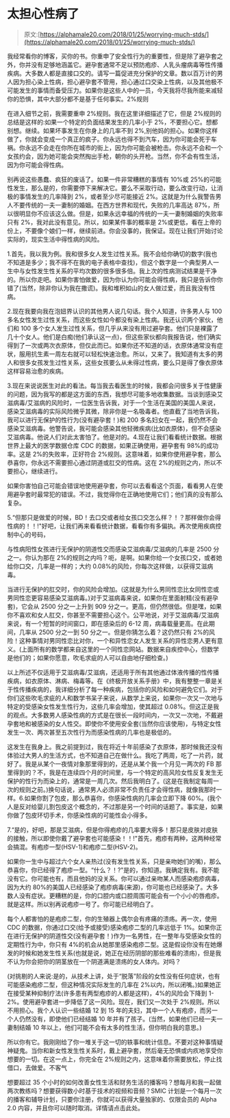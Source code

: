 # 太担心性病了

> 原文:[https://alphamale20.com/2018/01/25/worrying-much-stds/](https://alphamale20.com/2018/01/25/worrying-much-stds/)

我经常看你的博客，买你的书。你重申了安全性行为的重要性，但是除了避孕套之外，你并没有足够地涵盖它。避孕套通常不足以预防疱疹、人乳头瘤病毒等性传播疾病。大多数人都是直接口交的。请写一篇促进充分保护的文章。数以百万计的男人因为担心染上性病，担心避孕套不管用，担心通过口交染上性病，以及其他极不可能发生的事情而备受压力。如果你是这些人中的一员，今天我将尽我所能来减轻你的恐惧，其中大部分都不是基于任何事实。2%规则

在进入细节之前，我需要重申 2%规则。我在这里详细描述了它，但是 2%规则的总结是这样的:如果一个特定的负面结果发生的几率小于 2%，不要担心它。想都别想。继续。如果坏事发生在你身上的几率不到 2%,别他妈的担心。如果你这样做了，你就会变成一个真正的疯子。你永远也得不到汽车，因为你可能会死于车祸。你永远不会走在你所在城市的街上，因为你可能会被枪击。你永远不会和一个女孩约会，因为她可能会突然掏出手枪，朝你的头开枪。当然，你不会有性生活，因为你可能会得性病。

别再说这些愚蠢、疯狂的废话了。如果一件非常糟糕的事情有 10%或 25%的可能性发生，那么是的，你需要停下来解决它。要么不采取行动，要么改变行动，让消极的事情发生的几率降到 2%，或者至少尽可能接近 2%。这就是为什么我警告男人不要传统的一夫一妻制的婚姻。在西方世界和现代，失败的几率高达 87%，所以很明显你不应该这么做。但是，如果永远幸福的传统的一夫一妻制婚姻的失败率只有 2%，我对此没有意见。所以，如果某件事的概率是 2%或更低，看在上帝的份上，不要像个娘们一样，继续前进。你会没事的，我保证。现在让我们开始讨论实际的，现实生活中得性病的风险。

1.首先，我以我为例。我和很多女人发生过性关系。我不会给你确切的数字(我也不知道是多少；我不得不在我的电子表格中查找)，但这个数字是一个典型男人一生中与女性发生性关系的平均次数的很多很多倍。我上次的性病测试结果是干净的。所以你走吧。如果你害怕做爱，因为你认为你可能会得性病，我只是告诉你你错了(当然，除非你认为我在撒谎)。我和堆积如山的女人做过爱，而且我没有性病。

2.现在我要向我在泡妞界认识的其他男人说几句话。我个人知道，许多男人与 100 多名女性发生过性关系，而这些女性如今都没有染上性病。我还认识两个家伙，他们和 100 多个女人发生过性关系，但几乎从来没有用过避孕套。他们只是裸露了几十个女人。他们是白痴(他们承认这一点)，但这些家伙都向我报告说，他们确实得到了一次或两次衣原体，但仅此而已。如果你还不知道的话，衣原体通常没有症状，服用抗生素一周左右就可以轻松快速治愈。所以，又来了。我知道有太多的男人和很多女孩发生过性关系，这些女孩要么从未得过性病，要么只是得了像衣原体这样容易治愈的疾病。

3.现在来说说医生对此的看法。每当我去看医生的时候，我都会问很多关于性健康的问题，因为我写的都是这方面的东西，我想尽可能多地收集数据。当谈到感染艾滋病毒/艾滋病的风险时，一位医生告诉我，对于一个生活在美国的美国人来说，感染艾滋病毒的实际风险微乎其微，除非你是一名吸毒者。他直截了当地告诉我，我可以进行无保护的性行为(没有避孕套！)和 200 多名妇女在一起，我仍然不会感染艾滋病毒。他警告说，我可能会感染其他轻微疾病(比如衣原体)，但不会感染艾滋病毒。他说人们对此太害怕了。他是对的。4.现在让我们看看统计数据。根据世界上最大的医学数据仓库 CDC 的数据，如果正确使用，避孕套有 98%的成功率。这是 2%的失败率，正好符合 2%规则。这意味着，如果你使用避孕套，那么恭喜你，你永远不需要担心通过阴道或肛交的性病。这在 2%的规则之内，所以不要担心，继续进行。

如果你害怕自己可能会错误地使用避孕套，你可以去看看这个页面，看看男人在使用避孕套时最常犯的错误。不过，我觉得你在正确地使用它们；他们真的没有那么复杂。

5.“但那只是做爱的时候，BD！去口交或者给女孩口交怎么样？！？那样做你会得性病的！！!"好吧，让我们再来看看统计数据，看看你有多偏执。再次使用疾病控制中心的号码，

与性病阳性女孩进行无保护的阴道性交而感染艾滋病毒/艾滋病的几率是 2500 分之一。你认为那在 2%的规则之内吗？呃，是啊。如果你给一个女孩口交，或者她给你口交，几率是一样的；大约 0.08%的风险，你每次这样做，以获得艾滋病毒。

当进行无保护的肛交时，你的风险会增加。(这就是为什么男同性恋比女同性恋或男同性恋更容易感染艾滋病毒。)对于艾滋病毒来说，如果你在里面射精(没有避孕套)，它会从 2500 分之一上升到 909 分之一。更高，但仍然很低。但是嘿，如果你不喜欢和女人肛交，你甚至不需要担心这个。公平地说，对于艾滋病毒/艾滋病来说，有一个短暂的时间窗口，即在感染后的 6-12 周，病毒载量更高。在此期间，几率从 2500 分之一到 50 分之一。但是你猜怎么着？这仍然只有 2%的风险！这种事情对男同性恋比对你，一个和异性恋女人发生关系的异性恋男人更有意义。(上面所有的数学都来自这里的一个同性恋网站。数据来自疾控中心，但数学是他们的；如果你愿意，吹毛求疵的人可以自由地仔细检查。)

以上所述不仅适用于艾滋病毒/艾滋病，还适用于所有其他通过体液传播的性传播疾病，如衣原体、淋病、梅毒等。在《终极开放关系手册》中，我有整整一章是关于性传播疾病的，我详细分析了每一种疾病，包括你的风险和如何避免它们。对于你们这些吹毛求疵的人和数学书呆子来说，从数学上来说，如果你一次又一次地与特定的受感染女性发生性行为，这些几率会增加，使其超过 0.08%。但这正是我的观点。大多数男人感染性病的方式是在很长一段时间内，一次又一次地，不戴避孕套地和被感染的女人性交。即使你不使用安全套(当然你应该使用)，与特定女性发生一次、两次甚至五次性行为而感染性病的几率也是极低的。

这发生在我身上。我之前提到过，我在将近十年前感染了衣原体，那时候我还没有体验过大男人的生活方式，也不知道自己在做什么。我吃了两周，吃了一片药，就好了。我是从某个一夜情对象那里得到的，还是从某个我一个月见一两次的 FB 那里得到的？不，我是在连续四个月的时间里，与一个特定的高风险女性反复发生无保护的性行为而染上的，通常是一周几次。然后我明白了。(这是在我制定每周一次的规则之前。)换句话说，通常男人必须非常不负责任才会得性病，就像我那时一样。6.如果你割了包皮，那么恭喜你，你感染性病的几率会立即下降 60%。(我个人是反对给婴儿割包皮这个概念的，不过那是另一个时间的话题了。事实是，如果你做了包皮环切手术，你感染性病的可能性会小得多。

7.“是的，好吧，那是艾滋病，但是你得疱疹的几率要大得多！那只是皮肤对皮肤的接触，所以即使你戴了避孕套也可能感染！！!"首先，疱疹有两种，这两种经常会搞混。有疱疹一型(HSV-1)和疱疹二型(HSV-2)。

如果你一生中与超过六个女人亲热过(没有发生性关系，只是亲吻她们的嘴)，那么恭喜你，你已经得了疱疹一型。“什么？！?"是的，你知道。我确定我有。我不能没有它。你可能也有，而且他妈的没关系。你可以通过亲吻某人而感染疱疹病毒，因为大约 80%的美国人已经感染了疱疹病毒(来源)，你可能也已经感染了。大多数人没有症状。更糟糕的是，你的口腔内或口腔周围可能会有一个小小的唇疱疹。就是这样。所以别再说疱疹一号了。你可能已经明白了。

每个人都害怕的是疱疹二型，你的生殖器上偶尔会有疼痛的溃疡。再一次，使用 CDC 的数据，你通过口交(给予或接受)感染疱疹二型的几率远低于 1%。如果你正在进行无保护的阴道性交(没有避孕套！)作为一名男性，在一整年与受感染女性的定期性行为中，你只有 4%的机会从她那里感染疱疹二型。这是假设你没有在她爆发的时候和她发生性关系(也就是说，她正在经历阴部的那些难看的溃疡)，但是我不认为你会把你的阴茎放在一个阴道满是溃疡的女人体内。对吗？

(对挑剔的人来说:是的，从技术上讲，处于“脱落”阶段的女性没有任何症状，也有可能感染疱疹二型，但这种情况实际发生的几率在 2%以内，所以闭嘴。)如果她正在接受某种抑制疗法(许多患有两型疱疹的人都是这样)，4%的风险会下降到 1-2%。使用避孕套进一步降低了这一风险。现在，我们又一次处于 2%规则。所以不用担心。我个人认识一些结婚 12 到 15 年的夫妇，其中一个人有疱疹，而另一个人仍然没有，即使他们已经结婚 10 年并有了孩子。(当然，如果他们已经一夫一妻制结婚 10 年以上，他们可能不会有太多的性生活，但你明白我的意思。)

所以你有它。我刚刚给了你一堆关于这一切的轶事和统计信息。不要对这种事情疑神疑鬼。当你和新女性发生性关系时，戴上避孕套，然后毫无恐惧或内疚地享受你想要的一切。在这一点上，你完全在 2%规则之内，这意味着你需要放松，停止找借口，去做爱。不客气

想要超过 35 个小时的如何改善女性生活和财务生活的播客吗？想每月和我一起做两次教练吗？想要获得数小时基于技术的视频和音频？SMIC 计划是一个每月一次的播客和辅导计划，只要你注册，你就可以获得大量独家的、仅限会员的 Alpha 2.0 内容，并且你可以随时取消。详情请点击此处。